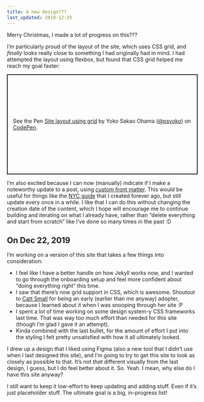 ```yaml
---
title: A new design???
last_updated: 2019-12-25
---
```


Merry Christmas, I made a lot of progress on this???

I’m particularly proud of the layout of the site, which uses CSS grid, and _finally_ looks really close to something I had originally had in mind. I had attempted the layout using flexbox, but found that CSS grid helped me reach my goal faster:

<p class="codepen" data-height="265" data-theme-id="dark" data-default-tab="css,result" data-user="psyoko" data-slug-hash="abzwBmP" style="height: 265px; box-sizing: border-box; display: flex; align-items: center; justify-content: center; border: 2px solid; margin: 1em 0; padding: 1em;" data-pen-title="Site layout using grid">
  <span>See the Pen <a href="https://codepen.io/psyoko/pen/abzwBmP">
  Site layout using grid</a> by Yoko Sakao Ohama (<a href="https://codepen.io/psyoko">@psyoko</a>)
  on <a href="https://codepen.io">CodePen</a>.</span>
</p>
<script async src="https://static.codepen.io/assets/embed/ei.js"></script>

I’m also excited because I can now (manually) indicate if I make a noteworthy update to a post, using <a href="https://jekyllrb.com/docs/front-matter/#custom-variables">custom front matter</a>. This would be useful for things like the <a href="/your-nyc-guide">NYC guide</a> that I created forever ago, but still update every once in a while. I like that I can do this without changing the creation date of the content, which I hope will encourage me to continue building and iterating on what I already have, rather than “delete everything and start from scratch” like I’ve done so many times in the past :D

## On Dec 22, 2019

I’m working on a version of this site that takes a few things into consideration:

- I feel like I have a better handle on how Jekyll works now, and I wanted to go through the onboarding setup and feel more confident about “doing everything right” this time.
- I saw that there’s now grid support in CSS, which is awesome. Shoutout to <a href="https://cattsmall.com">Catt Small</a> for being an early (earlier than me anyway) adopter, because I learned about it when I was snooping through her site :P
- I spent a lot of time working on some design system-y CSS frameworks last time. That was way too much effort than needed for this site (though I’m glad I gave it an attempt).
- Kinda combined with the last bullet, for the amount of effort I put into the styling I felt pretty unsatisfied with how it all ultimately looked.

I drew up a design that I liked using Figma (also a new tool that I didn’t use when I last designed this site), and I’m going to try to get this site to look as closely as possible to that. It’s not _that_ different visually from the last design, I guess, but I do feel better about it. So. Yeah. I mean, why else do I have this site anyway? 

I still want to keep it low-effort to keep updating and adding stuff. Even if it’s just placeholder stuff. The ultimate goal is a big, in-progress list!
